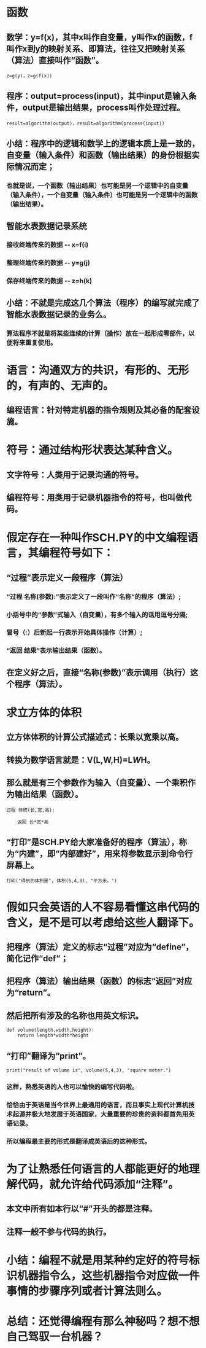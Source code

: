 # 函数
## 数学：y=f(x)，其中x叫作自变量，y叫作x的函数，f叫作x到y的映射关系、即算法，**往往又把映射关系（算法）直接叫作“函数”**。

```
z=g(y)，z=g(f(x))
```

## 程序：output=process(input)，其中input是输入条件，output是输出结果，process叫作处理过程。

```
result=algorithm(output)，result=algorithm(process(input))
```

## 小结：程序中的逻辑和数学上的逻辑本质上是一致的，自变量（输入条件）和函数（输出结果）的身份根据实际情况而定；
### 也就是说，一个函数（输出结果）也可能是另一个逻辑中的自变量（输入条件），一个自变量（输入条件）也可能是另一个逻辑中的函数（输出结果）。

## 智能水表数据记录系统
### 接收终端传来的数据 -- x=f(i)
### 整理终端传来的数据 -- y=g(j)
### 保存终端传来的数据 -- z=h(k)
## 小结：不就是完成这几个算法（程序）的编写就完成了智能水表数据记录的业务么。
### 算法程序不就是将某些连续的计算（操作）放在一起形成零部件，以便将来重复使用。

# 语言：沟通双方的共识，有形的、无形的，有声的、无声的。

## 编程语言：针对特定机器的指令规则及其必备的配套设施。

# 符号：通过结构形状表达某种含义。

## 文字符号：人类用于记录沟通的符号。

## 编程符号：用类用于记录机器指令的符号，也叫做代码。

# 假定存在一种叫作SCH.PY的中文编程语言，其编程符号如下：

## “过程”表示定义一段程序（算法）
### “过程 名称(参数):”表示定义了一段叫作“名称”的程序（算法）;
### 小括号中的“参数”式输入（自变量），有多个输入的话用逗号分隔;
### 冒号（:）后新起一行表示开始具体操作（计算）;
### “返回 结果”表示输出结果（函数）。
## 在定义好之后，直接“名称(参数)”表示调用（执行）这个程序（算法）。

# 求立方体的体积
## 立方体体积的计算公式描述式：长乘以宽乘以高。
## 转换为数学语言就是：V(L,W,H)=L*W*H。
## 那么就是有三个参数作为输入（自变量）、一个乘积作为输出结果（函数）。

```
过程 体积(长,宽,高):

    返回 长*宽*高
```

## “打印”是SCH.PY给大家准备好的程序（算法），称为“内建”，即“内部建好”，用来将参数显示到命令行屏幕上。

```
打印("得到的体积是", 体积(5,4,3), "平方米。")
```

# 假如只会英语的人不容易看懂这串代码的含义，是不是可以考虑给这些人翻译下。
## 把程序（算法）定义的标志“过程”对应为“define”，简化记作“def”；
## 把程序（算法）输出结果（函数）的标志“返回”对应为“return”。
## 然后把所有涉及的名称也用英文标识。

```
def volume(length,width,height):
    return length*width*height
```

## “打印”翻译为“print”。

```
print("result of volume is", volume(5,4,3), "square meter.")
```

### 这样，熟悉英语的人也可以愉快的编写代码啦。
### 恰恰由于英语是当今世界上最通用的语言，而且事实上现代计算机技术起源并极大地发展于英语国家，大量重要的珍贵的资料都首先用英语记录。
### 所以编程最主要的形式是翻译成英语后的这种形式。

# 为了让熟悉任何语言的人都能更好的地理解代码，就允许给代码添加“注释”。
## 本文中所有如本行以“#”开头的都是注释。
## 注释一般不参与代码的执行。

# 小结：编程不就是用某种约定好的符号标识机器指令么，这些机器指令对应做一件事情的步骤序列或者计算法则么。

# 总结：还觉得编程有那么神秘吗？想不想自己驾驭一台机器？
